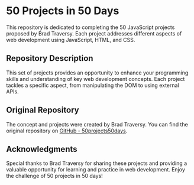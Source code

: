 # 50 Projects in 50 Days

This repository is dedicated to completing the 50 JavaScript projects proposed by Brad Traversy. Each project addresses different aspects of web development using JavaScript, HTML, and CSS.

## Repository Description

This set of projects provides an opportunity to enhance your programming skills and understanding of key web development concepts. Each project tackles a specific aspect, from manipulating the DOM to using external APIs.

## Original Repository

The concept and projects were created by Brad Traversy. You can find the original repository on [GitHub - 50projects50days](https://github.com/bradtraversy/50projects50days).

## Acknowledgments

Special thanks to Brad Traversy for sharing these projects and providing a valuable opportunity for learning and practice in web development. Enjoy the challenge of 50 projects in 50 days!
